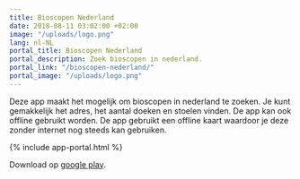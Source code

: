 ```yaml
---
title: Bioscopen Nederland
date: 2018-08-11 03:02:00 +02:00
image: "/uploads/logo.png"
lang: nl-NL
portal_title: Bioscopen Nederland
portal_description: Zoek bioscopen in nederland.
portal_link: "/bioscopen-nederland/"
portal_image: "/uploads/logo.png"
---
```


Deze app maakt het mogelijk om bioscopen in nederland te zoeken. Je kunt gemakkelijk het adres, het aantal doeken en stoelen vinden. De app kan ook offline gebruikt worden. De app gebruikt een offline kaart waardoor je deze zonder internet nog steeds kan gebruiken.

{% include app-portal.html %}

Download op [google play](https://play.google.com/store/apps/details?id=com.EchoSierraStudio.Bioscopen_Nederland).